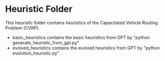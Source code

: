 # Heuristic Folder 
 
This heuristic folder contains heuristics of the Capacitated Vehicle Routing Problem (CVRP). 

- basic_heuristics contains the basic heuristics from GPT by "python generate_heuristic_from_gpt.py"
- evolved_heuristics contains the evolved heuristics from GPT by "python evolution_heuristic.py"
